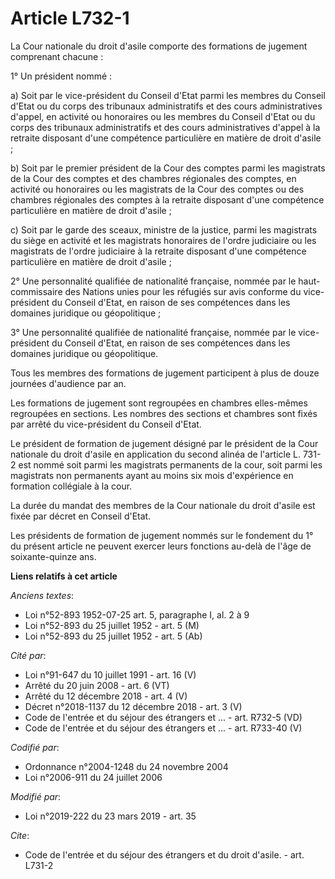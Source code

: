 # Article L732-1

La Cour nationale du droit d'asile comporte des formations de jugement comprenant chacune :

1° Un président nommé :

a) Soit par le vice-président du Conseil d'Etat parmi les membres du Conseil d'Etat ou du corps des tribunaux administratifs
et des cours administratives d'appel, en activité ou honoraires ou les membres du Conseil d'Etat ou du corps des tribunaux
administratifs et des cours administratives d'appel à la retraite disposant d'une compétence particulière en matière de droit
d'asile ;

b) Soit par le premier président de la Cour des comptes parmi les magistrats de la Cour des comptes et des chambres
régionales des comptes, en activité ou honoraires ou les magistrats de la Cour des comptes ou des chambres régionales des
comptes à la retraite disposant d'une compétence particulière en matière de droit d'asile ;

c) Soit par le garde des sceaux, ministre de la justice, parmi les magistrats du siège en activité et les magistrats
honoraires de l'ordre judiciaire ou les magistrats de l'ordre judiciaire à la retraite disposant d'une compétence
particulière en matière de droit d'asile ;

2° Une personnalité qualifiée de nationalité française, nommée par le haut-commissaire des Nations unies pour les réfugiés
sur avis conforme du vice-président du Conseil d'Etat, en raison de ses compétences dans les domaines juridique ou
géopolitique ;

3° Une personnalité qualifiée de nationalité française, nommée par le vice-président du Conseil d'Etat, en raison de ses
compétences dans les domaines juridique ou géopolitique.

Tous les membres des formations de jugement participent à plus de douze journées d'audience par an.

Les formations de jugement sont regroupées en chambres elles-mêmes regroupées en sections. Les nombres des sections et
chambres sont fixés par arrêté du vice-président du Conseil d'Etat.

Le président de formation de jugement désigné par le président de la Cour nationale du droit d'asile en application du second
alinéa de l'article L. 731-2 est nommé soit parmi les magistrats permanents de la cour, soit parmi les magistrats non
permanents ayant au moins six mois d'expérience en formation collégiale à la cour.

La durée du mandat des membres de la Cour nationale du droit d'asile est fixée par décret en Conseil d'Etat.

Les présidents de formation de jugement nommés sur le fondement du 1° du présent article ne peuvent exercer leurs fonctions
au-delà de l'âge de soixante-quinze ans.

**Liens relatifs à cet article**

_Anciens textes_:

  - Loi n°52-893 1952-07-25 art. 5, paragraphe I, al. 2 à 9
  - Loi n°52-893 du 25 juillet 1952 - art. 5 (M)
  - Loi n°52-893 du 25 juillet 1952 - art. 5 (Ab)

_Cité par_:

  - Loi n°91-647 du 10 juillet 1991 - art. 16 (V)
  - Arrêté du 20 juin 2008 - art. 6 (VT)
  - Arrêté du 12 décembre 2018 - art. 4 (V)
  - Décret n°2018-1137 du 12 décembre 2018 - art. 3 (V)
  - Code de l'entrée et du séjour des étrangers et ... - art. R732-5 (VD)
  - Code de l'entrée et du séjour des étrangers et ... - art. R733-40 (V)

_Codifié par_:

  - Ordonnance n°2004-1248 du 24 novembre 2004
  - Loi n°2006-911 du 24 juillet 2006

_Modifié par_:

  - Loi n°2019-222 du 23 mars 2019 - art. 35

_Cite_:

  - Code de l'entrée et du séjour des étrangers et du droit d'asile. - art. L731-2
